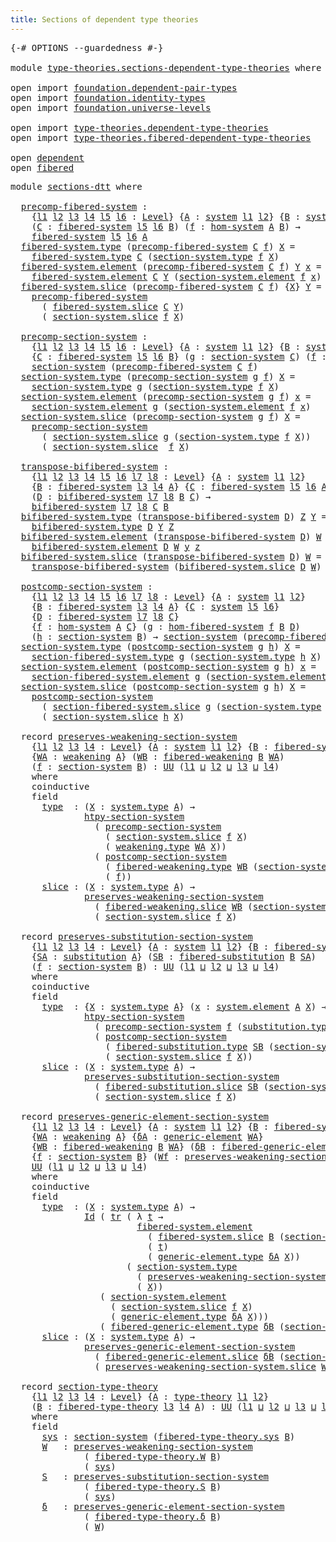 ```yaml
---
title: Sections of dependent type theories
---
```


<pre class="Agda"><a id="61" class="Symbol">{-#</a> <a id="65" class="Keyword">OPTIONS</a> <a id="73" class="Pragma">--guardedness</a> <a id="87" class="Symbol">#-}</a>

<a id="92" class="Keyword">module</a> <a id="99" href="type-theories.sections-dependent-type-theories.html" class="Module">type-theories.sections-dependent-type-theories</a> <a id="146" class="Keyword">where</a>

<a id="153" class="Keyword">open</a> <a id="158" class="Keyword">import</a> <a id="165" href="foundation.dependent-pair-types.html" class="Module">foundation.dependent-pair-types</a>
<a id="197" class="Keyword">open</a> <a id="202" class="Keyword">import</a> <a id="209" href="foundation.identity-types.html" class="Module">foundation.identity-types</a>
<a id="235" class="Keyword">open</a> <a id="240" class="Keyword">import</a> <a id="247" href="foundation.universe-levels.html" class="Module">foundation.universe-levels</a>

<a id="275" class="Keyword">open</a> <a id="280" class="Keyword">import</a> <a id="287" href="type-theories.dependent-type-theories.html" class="Module">type-theories.dependent-type-theories</a>
<a id="325" class="Keyword">open</a> <a id="330" class="Keyword">import</a> <a id="337" href="type-theories.fibered-dependent-type-theories.html" class="Module">type-theories.fibered-dependent-type-theories</a>

<a id="384" class="Keyword">open</a> <a id="389" href="type-theories.dependent-type-theories.html#673" class="Module">dependent</a>
<a id="399" class="Keyword">open</a> <a id="404" href="type-theories.fibered-dependent-type-theories.html#411" class="Module">fibered</a>
</pre>
<pre class="Agda"><a id="425" class="Keyword">module</a> <a id="sections-dtt"></a><a id="432" href="type-theories.sections-dependent-type-theories.html#432" class="Module">sections-dtt</a> <a id="445" class="Keyword">where</a>

  <a id="sections-dtt.precomp-fibered-system"></a><a id="454" href="type-theories.sections-dependent-type-theories.html#454" class="Function">precomp-fibered-system</a> <a id="477" class="Symbol">:</a>
    <a id="483" class="Symbol">{</a><a id="484" href="type-theories.sections-dependent-type-theories.html#484" class="Bound">l1</a> <a id="487" href="type-theories.sections-dependent-type-theories.html#487" class="Bound">l2</a> <a id="490" href="type-theories.sections-dependent-type-theories.html#490" class="Bound">l3</a> <a id="493" href="type-theories.sections-dependent-type-theories.html#493" class="Bound">l4</a> <a id="496" href="type-theories.sections-dependent-type-theories.html#496" class="Bound">l5</a> <a id="499" href="type-theories.sections-dependent-type-theories.html#499" class="Bound">l6</a> <a id="502" class="Symbol">:</a> <a id="504" href="Agda.Primitive.html#597" class="Postulate">Level</a><a id="509" class="Symbol">}</a> <a id="511" class="Symbol">{</a><a id="512" href="type-theories.sections-dependent-type-theories.html#512" class="Bound">A</a> <a id="514" class="Symbol">:</a> <a id="516" href="type-theories.dependent-type-theories.html#1029" class="Record">system</a> <a id="523" href="type-theories.sections-dependent-type-theories.html#484" class="Bound">l1</a> <a id="526" href="type-theories.sections-dependent-type-theories.html#487" class="Bound">l2</a><a id="528" class="Symbol">}</a> <a id="530" class="Symbol">{</a><a id="531" href="type-theories.sections-dependent-type-theories.html#531" class="Bound">B</a> <a id="533" class="Symbol">:</a> <a id="535" href="type-theories.dependent-type-theories.html#1029" class="Record">system</a> <a id="542" href="type-theories.sections-dependent-type-theories.html#490" class="Bound">l3</a> <a id="545" href="type-theories.sections-dependent-type-theories.html#493" class="Bound">l4</a><a id="547" class="Symbol">}</a>
    <a id="553" class="Symbol">(</a><a id="554" href="type-theories.sections-dependent-type-theories.html#554" class="Bound">C</a> <a id="556" class="Symbol">:</a> <a id="558" href="type-theories.dependent-type-theories.html#1212" class="Record">fibered-system</a> <a id="573" href="type-theories.sections-dependent-type-theories.html#496" class="Bound">l5</a> <a id="576" href="type-theories.sections-dependent-type-theories.html#499" class="Bound">l6</a> <a id="579" href="type-theories.sections-dependent-type-theories.html#531" class="Bound">B</a><a id="580" class="Symbol">)</a> <a id="582" class="Symbol">(</a><a id="583" href="type-theories.sections-dependent-type-theories.html#583" class="Bound">f</a> <a id="585" class="Symbol">:</a> <a id="587" href="type-theories.dependent-type-theories.html#8444" class="Function">hom-system</a> <a id="598" href="type-theories.sections-dependent-type-theories.html#512" class="Bound">A</a> <a id="600" href="type-theories.sections-dependent-type-theories.html#531" class="Bound">B</a><a id="601" class="Symbol">)</a> <a id="603" class="Symbol">→</a>
    <a id="609" href="type-theories.dependent-type-theories.html#1212" class="Record">fibered-system</a> <a id="624" href="type-theories.sections-dependent-type-theories.html#496" class="Bound">l5</a> <a id="627" href="type-theories.sections-dependent-type-theories.html#499" class="Bound">l6</a> <a id="630" href="type-theories.sections-dependent-type-theories.html#512" class="Bound">A</a>
  <a id="634" href="type-theories.dependent-type-theories.html#1367" class="Field">fibered-system.type</a> <a id="654" class="Symbol">(</a><a id="655" href="type-theories.sections-dependent-type-theories.html#454" class="Function">precomp-fibered-system</a> <a id="678" href="type-theories.sections-dependent-type-theories.html#678" class="Bound">C</a> <a id="680" href="type-theories.sections-dependent-type-theories.html#680" class="Bound">f</a><a id="681" class="Symbol">)</a> <a id="683" href="type-theories.sections-dependent-type-theories.html#683" class="Bound">X</a> <a id="685" class="Symbol">=</a>
    <a id="691" href="type-theories.dependent-type-theories.html#1367" class="Field">fibered-system.type</a> <a id="711" href="type-theories.sections-dependent-type-theories.html#678" class="Bound">C</a> <a id="713" class="Symbol">(</a><a id="714" href="type-theories.dependent-type-theories.html#1746" class="Field">section-system.type</a> <a id="734" href="type-theories.sections-dependent-type-theories.html#680" class="Bound">f</a> <a id="736" href="type-theories.sections-dependent-type-theories.html#683" class="Bound">X</a><a id="737" class="Symbol">)</a>
  <a id="741" href="type-theories.dependent-type-theories.html#1405" class="Field">fibered-system.element</a> <a id="764" class="Symbol">(</a><a id="765" href="type-theories.sections-dependent-type-theories.html#454" class="Function">precomp-fibered-system</a> <a id="788" href="type-theories.sections-dependent-type-theories.html#788" class="Bound">C</a> <a id="790" href="type-theories.sections-dependent-type-theories.html#790" class="Bound">f</a><a id="791" class="Symbol">)</a> <a id="793" href="type-theories.sections-dependent-type-theories.html#793" class="Bound">Y</a> <a id="795" href="type-theories.sections-dependent-type-theories.html#795" class="Bound">x</a> <a id="797" class="Symbol">=</a>
    <a id="803" href="type-theories.dependent-type-theories.html#1405" class="Field">fibered-system.element</a> <a id="826" href="type-theories.sections-dependent-type-theories.html#788" class="Bound">C</a> <a id="828" href="type-theories.sections-dependent-type-theories.html#793" class="Bound">Y</a> <a id="830" class="Symbol">(</a><a id="831" href="type-theories.dependent-type-theories.html#1808" class="Field">section-system.element</a> <a id="854" href="type-theories.sections-dependent-type-theories.html#790" class="Bound">f</a> <a id="856" href="type-theories.sections-dependent-type-theories.html#795" class="Bound">x</a><a id="857" class="Symbol">)</a>
  <a id="861" href="type-theories.dependent-type-theories.html#1479" class="Field">fibered-system.slice</a> <a id="882" class="Symbol">(</a><a id="883" href="type-theories.sections-dependent-type-theories.html#454" class="Function">precomp-fibered-system</a> <a id="906" href="type-theories.sections-dependent-type-theories.html#906" class="Bound">C</a> <a id="908" href="type-theories.sections-dependent-type-theories.html#908" class="Bound">f</a><a id="909" class="Symbol">)</a> <a id="911" class="Symbol">{</a><a id="912" href="type-theories.sections-dependent-type-theories.html#912" class="Bound">X</a><a id="913" class="Symbol">}</a> <a id="915" href="type-theories.sections-dependent-type-theories.html#915" class="Bound">Y</a> <a id="917" class="Symbol">=</a>
    <a id="923" href="type-theories.sections-dependent-type-theories.html#454" class="Function">precomp-fibered-system</a>
      <a id="952" class="Symbol">(</a> <a id="954" href="type-theories.dependent-type-theories.html#1479" class="Field">fibered-system.slice</a> <a id="975" href="type-theories.sections-dependent-type-theories.html#906" class="Bound">C</a> <a id="977" href="type-theories.sections-dependent-type-theories.html#915" class="Bound">Y</a><a id="978" class="Symbol">)</a>
      <a id="986" class="Symbol">(</a> <a id="988" href="type-theories.dependent-type-theories.html#1923" class="Field">section-system.slice</a> <a id="1009" href="type-theories.sections-dependent-type-theories.html#908" class="Bound">f</a> <a id="1011" href="type-theories.sections-dependent-type-theories.html#912" class="Bound">X</a><a id="1012" class="Symbol">)</a>

  <a id="sections-dtt.precomp-section-system"></a><a id="1017" href="type-theories.sections-dependent-type-theories.html#1017" class="Function">precomp-section-system</a> <a id="1040" class="Symbol">:</a>
    <a id="1046" class="Symbol">{</a><a id="1047" href="type-theories.sections-dependent-type-theories.html#1047" class="Bound">l1</a> <a id="1050" href="type-theories.sections-dependent-type-theories.html#1050" class="Bound">l2</a> <a id="1053" href="type-theories.sections-dependent-type-theories.html#1053" class="Bound">l3</a> <a id="1056" href="type-theories.sections-dependent-type-theories.html#1056" class="Bound">l4</a> <a id="1059" href="type-theories.sections-dependent-type-theories.html#1059" class="Bound">l5</a> <a id="1062" href="type-theories.sections-dependent-type-theories.html#1062" class="Bound">l6</a> <a id="1065" class="Symbol">:</a> <a id="1067" href="Agda.Primitive.html#597" class="Postulate">Level</a><a id="1072" class="Symbol">}</a> <a id="1074" class="Symbol">{</a><a id="1075" href="type-theories.sections-dependent-type-theories.html#1075" class="Bound">A</a> <a id="1077" class="Symbol">:</a> <a id="1079" href="type-theories.dependent-type-theories.html#1029" class="Record">system</a> <a id="1086" href="type-theories.sections-dependent-type-theories.html#1047" class="Bound">l1</a> <a id="1089" href="type-theories.sections-dependent-type-theories.html#1050" class="Bound">l2</a><a id="1091" class="Symbol">}</a> <a id="1093" class="Symbol">{</a><a id="1094" href="type-theories.sections-dependent-type-theories.html#1094" class="Bound">B</a> <a id="1096" class="Symbol">:</a> <a id="1098" href="type-theories.dependent-type-theories.html#1029" class="Record">system</a> <a id="1105" href="type-theories.sections-dependent-type-theories.html#1053" class="Bound">l3</a> <a id="1108" href="type-theories.sections-dependent-type-theories.html#1056" class="Bound">l4</a><a id="1110" class="Symbol">}</a>
    <a id="1116" class="Symbol">{</a><a id="1117" href="type-theories.sections-dependent-type-theories.html#1117" class="Bound">C</a> <a id="1119" class="Symbol">:</a> <a id="1121" href="type-theories.dependent-type-theories.html#1212" class="Record">fibered-system</a> <a id="1136" href="type-theories.sections-dependent-type-theories.html#1059" class="Bound">l5</a> <a id="1139" href="type-theories.sections-dependent-type-theories.html#1062" class="Bound">l6</a> <a id="1142" href="type-theories.sections-dependent-type-theories.html#1094" class="Bound">B</a><a id="1143" class="Symbol">}</a> <a id="1145" class="Symbol">(</a><a id="1146" href="type-theories.sections-dependent-type-theories.html#1146" class="Bound">g</a> <a id="1148" class="Symbol">:</a> <a id="1150" href="type-theories.dependent-type-theories.html#1586" class="Record">section-system</a> <a id="1165" href="type-theories.sections-dependent-type-theories.html#1117" class="Bound">C</a><a id="1166" class="Symbol">)</a> <a id="1168" class="Symbol">(</a><a id="1169" href="type-theories.sections-dependent-type-theories.html#1169" class="Bound">f</a> <a id="1171" class="Symbol">:</a> <a id="1173" href="type-theories.dependent-type-theories.html#8444" class="Function">hom-system</a> <a id="1184" href="type-theories.sections-dependent-type-theories.html#1075" class="Bound">A</a> <a id="1186" href="type-theories.sections-dependent-type-theories.html#1094" class="Bound">B</a><a id="1187" class="Symbol">)</a> <a id="1189" class="Symbol">→</a>
    <a id="1195" href="type-theories.dependent-type-theories.html#1586" class="Record">section-system</a> <a id="1210" class="Symbol">(</a><a id="1211" href="type-theories.sections-dependent-type-theories.html#454" class="Function">precomp-fibered-system</a> <a id="1234" href="type-theories.sections-dependent-type-theories.html#1117" class="Bound">C</a> <a id="1236" href="type-theories.sections-dependent-type-theories.html#1169" class="Bound">f</a><a id="1237" class="Symbol">)</a>
  <a id="1241" href="type-theories.dependent-type-theories.html#1746" class="Field">section-system.type</a> <a id="1261" class="Symbol">(</a><a id="1262" href="type-theories.sections-dependent-type-theories.html#1017" class="Function">precomp-section-system</a> <a id="1285" href="type-theories.sections-dependent-type-theories.html#1285" class="Bound">g</a> <a id="1287" href="type-theories.sections-dependent-type-theories.html#1287" class="Bound">f</a><a id="1288" class="Symbol">)</a> <a id="1290" href="type-theories.sections-dependent-type-theories.html#1290" class="Bound">X</a> <a id="1292" class="Symbol">=</a>
    <a id="1298" href="type-theories.dependent-type-theories.html#1746" class="Field">section-system.type</a> <a id="1318" href="type-theories.sections-dependent-type-theories.html#1285" class="Bound">g</a> <a id="1320" class="Symbol">(</a><a id="1321" href="type-theories.dependent-type-theories.html#1746" class="Field">section-system.type</a> <a id="1341" href="type-theories.sections-dependent-type-theories.html#1287" class="Bound">f</a> <a id="1343" href="type-theories.sections-dependent-type-theories.html#1290" class="Bound">X</a><a id="1344" class="Symbol">)</a>
  <a id="1348" href="type-theories.dependent-type-theories.html#1808" class="Field">section-system.element</a> <a id="1371" class="Symbol">(</a><a id="1372" href="type-theories.sections-dependent-type-theories.html#1017" class="Function">precomp-section-system</a> <a id="1395" href="type-theories.sections-dependent-type-theories.html#1395" class="Bound">g</a> <a id="1397" href="type-theories.sections-dependent-type-theories.html#1397" class="Bound">f</a><a id="1398" class="Symbol">)</a> <a id="1400" href="type-theories.sections-dependent-type-theories.html#1400" class="Bound">x</a> <a id="1402" class="Symbol">=</a>
    <a id="1408" href="type-theories.dependent-type-theories.html#1808" class="Field">section-system.element</a> <a id="1431" href="type-theories.sections-dependent-type-theories.html#1395" class="Bound">g</a> <a id="1433" class="Symbol">(</a><a id="1434" href="type-theories.dependent-type-theories.html#1808" class="Field">section-system.element</a> <a id="1457" href="type-theories.sections-dependent-type-theories.html#1397" class="Bound">f</a> <a id="1459" href="type-theories.sections-dependent-type-theories.html#1400" class="Bound">x</a><a id="1460" class="Symbol">)</a>
  <a id="1464" href="type-theories.dependent-type-theories.html#1923" class="Field">section-system.slice</a> <a id="1485" class="Symbol">(</a><a id="1486" href="type-theories.sections-dependent-type-theories.html#1017" class="Function">precomp-section-system</a> <a id="1509" href="type-theories.sections-dependent-type-theories.html#1509" class="Bound">g</a> <a id="1511" href="type-theories.sections-dependent-type-theories.html#1511" class="Bound">f</a><a id="1512" class="Symbol">)</a> <a id="1514" href="type-theories.sections-dependent-type-theories.html#1514" class="Bound">X</a> <a id="1516" class="Symbol">=</a>
    <a id="1522" href="type-theories.sections-dependent-type-theories.html#1017" class="Function">precomp-section-system</a>
      <a id="1551" class="Symbol">(</a> <a id="1553" href="type-theories.dependent-type-theories.html#1923" class="Field">section-system.slice</a> <a id="1574" href="type-theories.sections-dependent-type-theories.html#1509" class="Bound">g</a> <a id="1576" class="Symbol">(</a><a id="1577" href="type-theories.dependent-type-theories.html#1746" class="Field">section-system.type</a> <a id="1597" href="type-theories.sections-dependent-type-theories.html#1511" class="Bound">f</a> <a id="1599" href="type-theories.sections-dependent-type-theories.html#1514" class="Bound">X</a><a id="1600" class="Symbol">))</a>
      <a id="1609" class="Symbol">(</a> <a id="1611" href="type-theories.dependent-type-theories.html#1923" class="Field">section-system.slice</a>  <a id="1633" href="type-theories.sections-dependent-type-theories.html#1511" class="Bound">f</a> <a id="1635" href="type-theories.sections-dependent-type-theories.html#1514" class="Bound">X</a><a id="1636" class="Symbol">)</a>

  <a id="sections-dtt.transpose-bifibered-system"></a><a id="1641" href="type-theories.sections-dependent-type-theories.html#1641" class="Function">transpose-bifibered-system</a> <a id="1668" class="Symbol">:</a>
    <a id="1674" class="Symbol">{</a><a id="1675" href="type-theories.sections-dependent-type-theories.html#1675" class="Bound">l1</a> <a id="1678" href="type-theories.sections-dependent-type-theories.html#1678" class="Bound">l2</a> <a id="1681" href="type-theories.sections-dependent-type-theories.html#1681" class="Bound">l3</a> <a id="1684" href="type-theories.sections-dependent-type-theories.html#1684" class="Bound">l4</a> <a id="1687" href="type-theories.sections-dependent-type-theories.html#1687" class="Bound">l5</a> <a id="1690" href="type-theories.sections-dependent-type-theories.html#1690" class="Bound">l6</a> <a id="1693" href="type-theories.sections-dependent-type-theories.html#1693" class="Bound">l7</a> <a id="1696" href="type-theories.sections-dependent-type-theories.html#1696" class="Bound">l8</a> <a id="1699" class="Symbol">:</a> <a id="1701" href="Agda.Primitive.html#597" class="Postulate">Level</a><a id="1706" class="Symbol">}</a> <a id="1708" class="Symbol">{</a><a id="1709" href="type-theories.sections-dependent-type-theories.html#1709" class="Bound">A</a> <a id="1711" class="Symbol">:</a> <a id="1713" href="type-theories.dependent-type-theories.html#1029" class="Record">system</a> <a id="1720" href="type-theories.sections-dependent-type-theories.html#1675" class="Bound">l1</a> <a id="1723" href="type-theories.sections-dependent-type-theories.html#1678" class="Bound">l2</a><a id="1725" class="Symbol">}</a>
    <a id="1731" class="Symbol">{</a><a id="1732" href="type-theories.sections-dependent-type-theories.html#1732" class="Bound">B</a> <a id="1734" class="Symbol">:</a> <a id="1736" href="type-theories.dependent-type-theories.html#1212" class="Record">fibered-system</a> <a id="1751" href="type-theories.sections-dependent-type-theories.html#1681" class="Bound">l3</a> <a id="1754" href="type-theories.sections-dependent-type-theories.html#1684" class="Bound">l4</a> <a id="1757" href="type-theories.sections-dependent-type-theories.html#1709" class="Bound">A</a><a id="1758" class="Symbol">}</a> <a id="1760" class="Symbol">{</a><a id="1761" href="type-theories.sections-dependent-type-theories.html#1761" class="Bound">C</a> <a id="1763" class="Symbol">:</a> <a id="1765" href="type-theories.dependent-type-theories.html#1212" class="Record">fibered-system</a> <a id="1780" href="type-theories.sections-dependent-type-theories.html#1687" class="Bound">l5</a> <a id="1783" href="type-theories.sections-dependent-type-theories.html#1690" class="Bound">l6</a> <a id="1786" href="type-theories.sections-dependent-type-theories.html#1709" class="Bound">A</a><a id="1787" class="Symbol">}</a>
    <a id="1793" class="Symbol">(</a><a id="1794" href="type-theories.sections-dependent-type-theories.html#1794" class="Bound">D</a> <a id="1796" class="Symbol">:</a> <a id="1798" href="type-theories.fibered-dependent-type-theories.html#435" class="Record">bifibered-system</a> <a id="1815" href="type-theories.sections-dependent-type-theories.html#1693" class="Bound">l7</a> <a id="1818" href="type-theories.sections-dependent-type-theories.html#1696" class="Bound">l8</a> <a id="1821" href="type-theories.sections-dependent-type-theories.html#1732" class="Bound">B</a> <a id="1823" href="type-theories.sections-dependent-type-theories.html#1761" class="Bound">C</a><a id="1824" class="Symbol">)</a> <a id="1826" class="Symbol">→</a>
    <a id="1832" href="type-theories.fibered-dependent-type-theories.html#435" class="Record">bifibered-system</a> <a id="1849" href="type-theories.sections-dependent-type-theories.html#1693" class="Bound">l7</a> <a id="1852" href="type-theories.sections-dependent-type-theories.html#1696" class="Bound">l8</a> <a id="1855" href="type-theories.sections-dependent-type-theories.html#1761" class="Bound">C</a> <a id="1857" href="type-theories.sections-dependent-type-theories.html#1732" class="Bound">B</a>
  <a id="1861" href="type-theories.fibered-dependent-type-theories.html#682" class="Field">bifibered-system.type</a> <a id="1883" class="Symbol">(</a><a id="1884" href="type-theories.sections-dependent-type-theories.html#1641" class="Function">transpose-bifibered-system</a> <a id="1911" href="type-theories.sections-dependent-type-theories.html#1911" class="Bound">D</a><a id="1912" class="Symbol">)</a> <a id="1914" href="type-theories.sections-dependent-type-theories.html#1914" class="Bound">Z</a> <a id="1916" href="type-theories.sections-dependent-type-theories.html#1916" class="Bound">Y</a> <a id="1918" class="Symbol">=</a>
    <a id="1924" href="type-theories.fibered-dependent-type-theories.html#682" class="Field">bifibered-system.type</a> <a id="1946" href="type-theories.sections-dependent-type-theories.html#1911" class="Bound">D</a> <a id="1948" href="type-theories.sections-dependent-type-theories.html#1916" class="Bound">Y</a> <a id="1950" href="type-theories.sections-dependent-type-theories.html#1914" class="Bound">Z</a>
  <a id="1954" href="type-theories.fibered-dependent-type-theories.html#802" class="Field">bifibered-system.element</a> <a id="1979" class="Symbol">(</a><a id="1980" href="type-theories.sections-dependent-type-theories.html#1641" class="Function">transpose-bifibered-system</a> <a id="2007" href="type-theories.sections-dependent-type-theories.html#2007" class="Bound">D</a><a id="2008" class="Symbol">)</a> <a id="2010" href="type-theories.sections-dependent-type-theories.html#2010" class="Bound">W</a> <a id="2012" href="type-theories.sections-dependent-type-theories.html#2012" class="Bound">z</a> <a id="2014" href="type-theories.sections-dependent-type-theories.html#2014" class="Bound">y</a> <a id="2016" class="Symbol">=</a>
    <a id="2022" href="type-theories.fibered-dependent-type-theories.html#802" class="Field">bifibered-system.element</a> <a id="2047" href="type-theories.sections-dependent-type-theories.html#2007" class="Bound">D</a> <a id="2049" href="type-theories.sections-dependent-type-theories.html#2010" class="Bound">W</a> <a id="2051" href="type-theories.sections-dependent-type-theories.html#2014" class="Bound">y</a> <a id="2053" href="type-theories.sections-dependent-type-theories.html#2012" class="Bound">z</a>
  <a id="2057" href="type-theories.fibered-dependent-type-theories.html#1064" class="Field">bifibered-system.slice</a> <a id="2080" class="Symbol">(</a><a id="2081" href="type-theories.sections-dependent-type-theories.html#1641" class="Function">transpose-bifibered-system</a> <a id="2108" href="type-theories.sections-dependent-type-theories.html#2108" class="Bound">D</a><a id="2109" class="Symbol">)</a> <a id="2111" href="type-theories.sections-dependent-type-theories.html#2111" class="Bound">W</a> <a id="2113" class="Symbol">=</a>
    <a id="2119" href="type-theories.sections-dependent-type-theories.html#1641" class="Function">transpose-bifibered-system</a> <a id="2146" class="Symbol">(</a><a id="2147" href="type-theories.fibered-dependent-type-theories.html#1064" class="Field">bifibered-system.slice</a> <a id="2170" href="type-theories.sections-dependent-type-theories.html#2108" class="Bound">D</a> <a id="2172" href="type-theories.sections-dependent-type-theories.html#2111" class="Bound">W</a><a id="2173" class="Symbol">)</a>

  <a id="sections-dtt.postcomp-section-system"></a><a id="2178" href="type-theories.sections-dependent-type-theories.html#2178" class="Function">postcomp-section-system</a> <a id="2202" class="Symbol">:</a>
    <a id="2208" class="Symbol">{</a><a id="2209" href="type-theories.sections-dependent-type-theories.html#2209" class="Bound">l1</a> <a id="2212" href="type-theories.sections-dependent-type-theories.html#2212" class="Bound">l2</a> <a id="2215" href="type-theories.sections-dependent-type-theories.html#2215" class="Bound">l3</a> <a id="2218" href="type-theories.sections-dependent-type-theories.html#2218" class="Bound">l4</a> <a id="2221" href="type-theories.sections-dependent-type-theories.html#2221" class="Bound">l5</a> <a id="2224" href="type-theories.sections-dependent-type-theories.html#2224" class="Bound">l6</a> <a id="2227" href="type-theories.sections-dependent-type-theories.html#2227" class="Bound">l7</a> <a id="2230" href="type-theories.sections-dependent-type-theories.html#2230" class="Bound">l8</a> <a id="2233" class="Symbol">:</a> <a id="2235" href="Agda.Primitive.html#597" class="Postulate">Level</a><a id="2240" class="Symbol">}</a> <a id="2242" class="Symbol">{</a><a id="2243" href="type-theories.sections-dependent-type-theories.html#2243" class="Bound">A</a> <a id="2245" class="Symbol">:</a> <a id="2247" href="type-theories.dependent-type-theories.html#1029" class="Record">system</a> <a id="2254" href="type-theories.sections-dependent-type-theories.html#2209" class="Bound">l1</a> <a id="2257" href="type-theories.sections-dependent-type-theories.html#2212" class="Bound">l2</a><a id="2259" class="Symbol">}</a>
    <a id="2265" class="Symbol">{</a><a id="2266" href="type-theories.sections-dependent-type-theories.html#2266" class="Bound">B</a> <a id="2268" class="Symbol">:</a> <a id="2270" href="type-theories.dependent-type-theories.html#1212" class="Record">fibered-system</a> <a id="2285" href="type-theories.sections-dependent-type-theories.html#2215" class="Bound">l3</a> <a id="2288" href="type-theories.sections-dependent-type-theories.html#2218" class="Bound">l4</a> <a id="2291" href="type-theories.sections-dependent-type-theories.html#2243" class="Bound">A</a><a id="2292" class="Symbol">}</a> <a id="2294" class="Symbol">{</a><a id="2295" href="type-theories.sections-dependent-type-theories.html#2295" class="Bound">C</a> <a id="2297" class="Symbol">:</a> <a id="2299" href="type-theories.dependent-type-theories.html#1029" class="Record">system</a> <a id="2306" href="type-theories.sections-dependent-type-theories.html#2221" class="Bound">l5</a> <a id="2309" href="type-theories.sections-dependent-type-theories.html#2224" class="Bound">l6</a><a id="2311" class="Symbol">}</a>
    <a id="2317" class="Symbol">{</a><a id="2318" href="type-theories.sections-dependent-type-theories.html#2318" class="Bound">D</a> <a id="2320" class="Symbol">:</a> <a id="2322" href="type-theories.dependent-type-theories.html#1212" class="Record">fibered-system</a> <a id="2337" href="type-theories.sections-dependent-type-theories.html#2227" class="Bound">l7</a> <a id="2340" href="type-theories.sections-dependent-type-theories.html#2230" class="Bound">l8</a> <a id="2343" href="type-theories.sections-dependent-type-theories.html#2295" class="Bound">C</a><a id="2344" class="Symbol">}</a>
    <a id="2350" class="Symbol">{</a><a id="2351" href="type-theories.sections-dependent-type-theories.html#2351" class="Bound">f</a> <a id="2353" class="Symbol">:</a> <a id="2355" href="type-theories.dependent-type-theories.html#8444" class="Function">hom-system</a> <a id="2366" href="type-theories.sections-dependent-type-theories.html#2243" class="Bound">A</a> <a id="2368" href="type-theories.sections-dependent-type-theories.html#2295" class="Bound">C</a><a id="2369" class="Symbol">}</a> <a id="2371" class="Symbol">(</a><a id="2372" href="type-theories.sections-dependent-type-theories.html#2372" class="Bound">g</a> <a id="2374" class="Symbol">:</a> <a id="2376" href="type-theories.fibered-dependent-type-theories.html#7968" class="Function">hom-fibered-system</a> <a id="2395" href="type-theories.sections-dependent-type-theories.html#2351" class="Bound">f</a> <a id="2397" href="type-theories.sections-dependent-type-theories.html#2266" class="Bound">B</a> <a id="2399" href="type-theories.sections-dependent-type-theories.html#2318" class="Bound">D</a><a id="2400" class="Symbol">)</a>
    <a id="2406" class="Symbol">(</a><a id="2407" href="type-theories.sections-dependent-type-theories.html#2407" class="Bound">h</a> <a id="2409" class="Symbol">:</a> <a id="2411" href="type-theories.dependent-type-theories.html#1586" class="Record">section-system</a> <a id="2426" href="type-theories.sections-dependent-type-theories.html#2266" class="Bound">B</a><a id="2427" class="Symbol">)</a> <a id="2429" class="Symbol">→</a> <a id="2431" href="type-theories.dependent-type-theories.html#1586" class="Record">section-system</a> <a id="2446" class="Symbol">(</a><a id="2447" href="type-theories.sections-dependent-type-theories.html#454" class="Function">precomp-fibered-system</a> <a id="2470" href="type-theories.sections-dependent-type-theories.html#2318" class="Bound">D</a> <a id="2472" href="type-theories.sections-dependent-type-theories.html#2351" class="Bound">f</a><a id="2473" class="Symbol">)</a>
  <a id="2477" href="type-theories.dependent-type-theories.html#1746" class="Field">section-system.type</a> <a id="2497" class="Symbol">(</a><a id="2498" href="type-theories.sections-dependent-type-theories.html#2178" class="Function">postcomp-section-system</a> <a id="2522" href="type-theories.sections-dependent-type-theories.html#2522" class="Bound">g</a> <a id="2524" href="type-theories.sections-dependent-type-theories.html#2524" class="Bound">h</a><a id="2525" class="Symbol">)</a> <a id="2527" href="type-theories.sections-dependent-type-theories.html#2527" class="Bound">X</a> <a id="2529" class="Symbol">=</a>
    <a id="2535" href="type-theories.fibered-dependent-type-theories.html#2273" class="Field">section-fibered-system.type</a> <a id="2563" href="type-theories.sections-dependent-type-theories.html#2522" class="Bound">g</a> <a id="2565" class="Symbol">(</a><a id="2566" href="type-theories.dependent-type-theories.html#1746" class="Field">section-system.type</a> <a id="2586" href="type-theories.sections-dependent-type-theories.html#2524" class="Bound">h</a> <a id="2588" href="type-theories.sections-dependent-type-theories.html#2527" class="Bound">X</a><a id="2589" class="Symbol">)</a>
  <a id="2593" href="type-theories.dependent-type-theories.html#1808" class="Field">section-system.element</a> <a id="2616" class="Symbol">(</a><a id="2617" href="type-theories.sections-dependent-type-theories.html#2178" class="Function">postcomp-section-system</a> <a id="2641" href="type-theories.sections-dependent-type-theories.html#2641" class="Bound">g</a> <a id="2643" href="type-theories.sections-dependent-type-theories.html#2643" class="Bound">h</a><a id="2644" class="Symbol">)</a> <a id="2646" href="type-theories.sections-dependent-type-theories.html#2646" class="Bound">x</a> <a id="2648" class="Symbol">=</a>
    <a id="2654" href="type-theories.fibered-dependent-type-theories.html#2409" class="Field">section-fibered-system.element</a> <a id="2685" href="type-theories.sections-dependent-type-theories.html#2641" class="Bound">g</a> <a id="2687" class="Symbol">(</a><a id="2688" href="type-theories.dependent-type-theories.html#1808" class="Field">section-system.element</a> <a id="2711" href="type-theories.sections-dependent-type-theories.html#2643" class="Bound">h</a> <a id="2713" href="type-theories.sections-dependent-type-theories.html#2646" class="Bound">x</a><a id="2714" class="Symbol">)</a>
  <a id="2718" href="type-theories.dependent-type-theories.html#1923" class="Field">section-system.slice</a> <a id="2739" class="Symbol">(</a><a id="2740" href="type-theories.sections-dependent-type-theories.html#2178" class="Function">postcomp-section-system</a> <a id="2764" href="type-theories.sections-dependent-type-theories.html#2764" class="Bound">g</a> <a id="2766" href="type-theories.sections-dependent-type-theories.html#2766" class="Bound">h</a><a id="2767" class="Symbol">)</a> <a id="2769" href="type-theories.sections-dependent-type-theories.html#2769" class="Bound">X</a> <a id="2771" class="Symbol">=</a>
    <a id="2777" href="type-theories.sections-dependent-type-theories.html#2178" class="Function">postcomp-section-system</a>
      <a id="2807" class="Symbol">(</a> <a id="2809" href="type-theories.fibered-dependent-type-theories.html#2698" class="Field">section-fibered-system.slice</a> <a id="2838" href="type-theories.sections-dependent-type-theories.html#2764" class="Bound">g</a> <a id="2840" class="Symbol">(</a><a id="2841" href="type-theories.dependent-type-theories.html#1746" class="Field">section-system.type</a> <a id="2861" href="type-theories.sections-dependent-type-theories.html#2766" class="Bound">h</a> <a id="2863" href="type-theories.sections-dependent-type-theories.html#2769" class="Bound">X</a><a id="2864" class="Symbol">))</a>
      <a id="2873" class="Symbol">(</a> <a id="2875" href="type-theories.dependent-type-theories.html#1923" class="Field">section-system.slice</a> <a id="2896" href="type-theories.sections-dependent-type-theories.html#2766" class="Bound">h</a> <a id="2898" href="type-theories.sections-dependent-type-theories.html#2769" class="Bound">X</a><a id="2899" class="Symbol">)</a>

  <a id="2904" class="Keyword">record</a> <a id="sections-dtt.preserves-weakening-section-system"></a><a id="2911" href="type-theories.sections-dependent-type-theories.html#2911" class="Record">preserves-weakening-section-system</a>
    <a id="2950" class="Symbol">{</a><a id="2951" href="type-theories.sections-dependent-type-theories.html#2951" class="Bound">l1</a> <a id="2954" href="type-theories.sections-dependent-type-theories.html#2954" class="Bound">l2</a> <a id="2957" href="type-theories.sections-dependent-type-theories.html#2957" class="Bound">l3</a> <a id="2960" href="type-theories.sections-dependent-type-theories.html#2960" class="Bound">l4</a> <a id="2963" class="Symbol">:</a> <a id="2965" href="Agda.Primitive.html#597" class="Postulate">Level</a><a id="2970" class="Symbol">}</a> <a id="2972" class="Symbol">{</a><a id="2973" href="type-theories.sections-dependent-type-theories.html#2973" class="Bound">A</a> <a id="2975" class="Symbol">:</a> <a id="2977" href="type-theories.dependent-type-theories.html#1029" class="Record">system</a> <a id="2984" href="type-theories.sections-dependent-type-theories.html#2951" class="Bound">l1</a> <a id="2987" href="type-theories.sections-dependent-type-theories.html#2954" class="Bound">l2</a><a id="2989" class="Symbol">}</a> <a id="2991" class="Symbol">{</a><a id="2992" href="type-theories.sections-dependent-type-theories.html#2992" class="Bound">B</a> <a id="2994" class="Symbol">:</a> <a id="2996" href="type-theories.dependent-type-theories.html#1212" class="Record">fibered-system</a> <a id="3011" href="type-theories.sections-dependent-type-theories.html#2957" class="Bound">l3</a> <a id="3014" href="type-theories.sections-dependent-type-theories.html#2960" class="Bound">l4</a> <a id="3017" href="type-theories.sections-dependent-type-theories.html#2973" class="Bound">A</a><a id="3018" class="Symbol">}</a>
    <a id="3024" class="Symbol">{</a><a id="3025" href="type-theories.sections-dependent-type-theories.html#3025" class="Bound">WA</a> <a id="3028" class="Symbol">:</a> <a id="3030" href="type-theories.dependent-type-theories.html#17414" class="Record">weakening</a> <a id="3040" href="type-theories.sections-dependent-type-theories.html#2973" class="Bound">A</a><a id="3041" class="Symbol">}</a> <a id="3043" class="Symbol">(</a><a id="3044" href="type-theories.sections-dependent-type-theories.html#3044" class="Bound">WB</a> <a id="3047" class="Symbol">:</a> <a id="3049" href="type-theories.fibered-dependent-type-theories.html#10036" class="Record">fibered-weakening</a> <a id="3067" href="type-theories.sections-dependent-type-theories.html#2992" class="Bound">B</a> <a id="3069" href="type-theories.sections-dependent-type-theories.html#3025" class="Bound">WA</a><a id="3071" class="Symbol">)</a>
    <a id="3077" class="Symbol">(</a><a id="3078" href="type-theories.sections-dependent-type-theories.html#3078" class="Bound">f</a> <a id="3080" class="Symbol">:</a> <a id="3082" href="type-theories.dependent-type-theories.html#1586" class="Record">section-system</a> <a id="3097" href="type-theories.sections-dependent-type-theories.html#2992" class="Bound">B</a><a id="3098" class="Symbol">)</a> <a id="3100" class="Symbol">:</a> <a id="3102" href="foundation-core.universe-levels.html#235" class="Primitive">UU</a> <a id="3105" class="Symbol">(</a><a id="3106" href="type-theories.sections-dependent-type-theories.html#2951" class="Bound">l1</a> <a id="3109" href="Agda.Primitive.html#810" class="Primitive Operator">⊔</a> <a id="3111" href="type-theories.sections-dependent-type-theories.html#2954" class="Bound">l2</a> <a id="3114" href="Agda.Primitive.html#810" class="Primitive Operator">⊔</a> <a id="3116" href="type-theories.sections-dependent-type-theories.html#2957" class="Bound">l3</a> <a id="3119" href="Agda.Primitive.html#810" class="Primitive Operator">⊔</a> <a id="3121" href="type-theories.sections-dependent-type-theories.html#2960" class="Bound">l4</a><a id="3123" class="Symbol">)</a>
    <a id="3129" class="Keyword">where</a>
    <a id="3139" class="Keyword">coinductive</a>
    <a id="3155" class="Keyword">field</a>
      <a id="sections-dtt.preserves-weakening-section-system.type"></a><a id="3167" href="type-theories.sections-dependent-type-theories.html#3167" class="Field">type</a>  <a id="3173" class="Symbol">:</a> <a id="3175" class="Symbol">(</a><a id="3176" href="type-theories.sections-dependent-type-theories.html#3176" class="Bound">X</a> <a id="3178" class="Symbol">:</a> <a id="3180" href="type-theories.dependent-type-theories.html#1115" class="Field">system.type</a> <a id="3192" href="type-theories.sections-dependent-type-theories.html#2973" class="Bound">A</a><a id="3193" class="Symbol">)</a> <a id="3195" class="Symbol">→</a>
              <a id="3211" href="type-theories.dependent-type-theories.html#6161" class="Function">htpy-section-system</a>
                <a id="3247" class="Symbol">(</a> <a id="3249" href="type-theories.sections-dependent-type-theories.html#1017" class="Function">precomp-section-system</a>
                  <a id="3290" class="Symbol">(</a> <a id="3292" href="type-theories.dependent-type-theories.html#1923" class="Field">section-system.slice</a> <a id="3313" href="type-theories.sections-dependent-type-theories.html#3078" class="Bound">f</a> <a id="3315" href="type-theories.sections-dependent-type-theories.html#3176" class="Bound">X</a><a id="3316" class="Symbol">)</a>
                  <a id="3336" class="Symbol">(</a> <a id="3338" href="type-theories.dependent-type-theories.html#17526" class="Field">weakening.type</a> <a id="3353" href="type-theories.sections-dependent-type-theories.html#3025" class="Bound">WA</a> <a id="3356" href="type-theories.sections-dependent-type-theories.html#3176" class="Bound">X</a><a id="3357" class="Symbol">))</a>
                <a id="3376" class="Symbol">(</a> <a id="3378" href="type-theories.sections-dependent-type-theories.html#2178" class="Function">postcomp-section-system</a>
                  <a id="3420" class="Symbol">(</a> <a id="3422" href="type-theories.fibered-dependent-type-theories.html#10217" class="Field">fibered-weakening.type</a> <a id="3445" href="type-theories.sections-dependent-type-theories.html#3044" class="Bound">WB</a> <a id="3448" class="Symbol">(</a><a id="3449" href="type-theories.dependent-type-theories.html#1746" class="Field">section-system.type</a> <a id="3469" href="type-theories.sections-dependent-type-theories.html#3078" class="Bound">f</a> <a id="3471" href="type-theories.sections-dependent-type-theories.html#3176" class="Bound">X</a><a id="3472" class="Symbol">))</a>
                  <a id="3493" class="Symbol">(</a> <a id="3495" href="type-theories.sections-dependent-type-theories.html#3078" class="Bound">f</a><a id="3496" class="Symbol">))</a>
      <a id="sections-dtt.preserves-weakening-section-system.slice"></a><a id="3505" href="type-theories.sections-dependent-type-theories.html#3505" class="Field">slice</a> <a id="3511" class="Symbol">:</a> <a id="3513" class="Symbol">(</a><a id="3514" href="type-theories.sections-dependent-type-theories.html#3514" class="Bound">X</a> <a id="3516" class="Symbol">:</a> <a id="3518" href="type-theories.dependent-type-theories.html#1115" class="Field">system.type</a> <a id="3530" href="type-theories.sections-dependent-type-theories.html#2973" class="Bound">A</a><a id="3531" class="Symbol">)</a> <a id="3533" class="Symbol">→</a>
              <a id="3549" href="type-theories.sections-dependent-type-theories.html#2911" class="Record">preserves-weakening-section-system</a>
                <a id="3600" class="Symbol">(</a> <a id="3602" href="type-theories.fibered-dependent-type-theories.html#10419" class="Field">fibered-weakening.slice</a> <a id="3626" href="type-theories.sections-dependent-type-theories.html#3044" class="Bound">WB</a> <a id="3629" class="Symbol">(</a><a id="3630" href="type-theories.dependent-type-theories.html#1746" class="Field">section-system.type</a> <a id="3650" href="type-theories.sections-dependent-type-theories.html#3078" class="Bound">f</a> <a id="3652" href="type-theories.sections-dependent-type-theories.html#3514" class="Bound">X</a><a id="3653" class="Symbol">))</a>
                <a id="3672" class="Symbol">(</a> <a id="3674" href="type-theories.dependent-type-theories.html#1923" class="Field">section-system.slice</a> <a id="3695" href="type-theories.sections-dependent-type-theories.html#3078" class="Bound">f</a> <a id="3697" href="type-theories.sections-dependent-type-theories.html#3514" class="Bound">X</a><a id="3698" class="Symbol">)</a>

  <a id="3703" class="Keyword">record</a> <a id="sections-dtt.preserves-substitution-section-system"></a><a id="3710" href="type-theories.sections-dependent-type-theories.html#3710" class="Record">preserves-substitution-section-system</a>
    <a id="3752" class="Symbol">{</a><a id="3753" href="type-theories.sections-dependent-type-theories.html#3753" class="Bound">l1</a> <a id="3756" href="type-theories.sections-dependent-type-theories.html#3756" class="Bound">l2</a> <a id="3759" href="type-theories.sections-dependent-type-theories.html#3759" class="Bound">l3</a> <a id="3762" href="type-theories.sections-dependent-type-theories.html#3762" class="Bound">l4</a> <a id="3765" class="Symbol">:</a> <a id="3767" href="Agda.Primitive.html#597" class="Postulate">Level</a><a id="3772" class="Symbol">}</a> <a id="3774" class="Symbol">{</a><a id="3775" href="type-theories.sections-dependent-type-theories.html#3775" class="Bound">A</a> <a id="3777" class="Symbol">:</a> <a id="3779" href="type-theories.dependent-type-theories.html#1029" class="Record">system</a> <a id="3786" href="type-theories.sections-dependent-type-theories.html#3753" class="Bound">l1</a> <a id="3789" href="type-theories.sections-dependent-type-theories.html#3756" class="Bound">l2</a><a id="3791" class="Symbol">}</a> <a id="3793" class="Symbol">{</a><a id="3794" href="type-theories.sections-dependent-type-theories.html#3794" class="Bound">B</a> <a id="3796" class="Symbol">:</a> <a id="3798" href="type-theories.dependent-type-theories.html#1212" class="Record">fibered-system</a> <a id="3813" href="type-theories.sections-dependent-type-theories.html#3759" class="Bound">l3</a> <a id="3816" href="type-theories.sections-dependent-type-theories.html#3762" class="Bound">l4</a> <a id="3819" href="type-theories.sections-dependent-type-theories.html#3775" class="Bound">A</a><a id="3820" class="Symbol">}</a>
    <a id="3826" class="Symbol">{</a><a id="3827" href="type-theories.sections-dependent-type-theories.html#3827" class="Bound">SA</a> <a id="3830" class="Symbol">:</a> <a id="3832" href="type-theories.dependent-type-theories.html#18636" class="Record">substitution</a> <a id="3845" href="type-theories.sections-dependent-type-theories.html#3775" class="Bound">A</a><a id="3846" class="Symbol">}</a> <a id="3848" class="Symbol">(</a><a id="3849" href="type-theories.sections-dependent-type-theories.html#3849" class="Bound">SB</a> <a id="3852" class="Symbol">:</a> <a id="3854" href="type-theories.fibered-dependent-type-theories.html#11921" class="Record">fibered-substitution</a> <a id="3875" href="type-theories.sections-dependent-type-theories.html#3794" class="Bound">B</a> <a id="3877" href="type-theories.sections-dependent-type-theories.html#3827" class="Bound">SA</a><a id="3879" class="Symbol">)</a>
    <a id="3885" class="Symbol">(</a><a id="3886" href="type-theories.sections-dependent-type-theories.html#3886" class="Bound">f</a> <a id="3888" class="Symbol">:</a> <a id="3890" href="type-theories.dependent-type-theories.html#1586" class="Record">section-system</a> <a id="3905" href="type-theories.sections-dependent-type-theories.html#3794" class="Bound">B</a><a id="3906" class="Symbol">)</a> <a id="3908" class="Symbol">:</a> <a id="3910" href="foundation-core.universe-levels.html#235" class="Primitive">UU</a> <a id="3913" class="Symbol">(</a><a id="3914" href="type-theories.sections-dependent-type-theories.html#3753" class="Bound">l1</a> <a id="3917" href="Agda.Primitive.html#810" class="Primitive Operator">⊔</a> <a id="3919" href="type-theories.sections-dependent-type-theories.html#3756" class="Bound">l2</a> <a id="3922" href="Agda.Primitive.html#810" class="Primitive Operator">⊔</a> <a id="3924" href="type-theories.sections-dependent-type-theories.html#3759" class="Bound">l3</a> <a id="3927" href="Agda.Primitive.html#810" class="Primitive Operator">⊔</a> <a id="3929" href="type-theories.sections-dependent-type-theories.html#3762" class="Bound">l4</a><a id="3931" class="Symbol">)</a>
    <a id="3937" class="Keyword">where</a>
    <a id="3947" class="Keyword">coinductive</a>
    <a id="3963" class="Keyword">field</a>
      <a id="sections-dtt.preserves-substitution-section-system.type"></a><a id="3975" href="type-theories.sections-dependent-type-theories.html#3975" class="Field">type</a>  <a id="3981" class="Symbol">:</a> <a id="3983" class="Symbol">{</a><a id="3984" href="type-theories.sections-dependent-type-theories.html#3984" class="Bound">X</a> <a id="3986" class="Symbol">:</a> <a id="3988" href="type-theories.dependent-type-theories.html#1115" class="Field">system.type</a> <a id="4000" href="type-theories.sections-dependent-type-theories.html#3775" class="Bound">A</a><a id="4001" class="Symbol">}</a> <a id="4003" class="Symbol">(</a><a id="4004" href="type-theories.sections-dependent-type-theories.html#4004" class="Bound">x</a> <a id="4006" class="Symbol">:</a> <a id="4008" href="type-theories.dependent-type-theories.html#1137" class="Field">system.element</a> <a id="4023" href="type-theories.sections-dependent-type-theories.html#3775" class="Bound">A</a> <a id="4025" href="type-theories.sections-dependent-type-theories.html#3984" class="Bound">X</a><a id="4026" class="Symbol">)</a> <a id="4028" class="Symbol">→</a>
              <a id="4044" href="type-theories.dependent-type-theories.html#6161" class="Function">htpy-section-system</a>
                <a id="4080" class="Symbol">(</a> <a id="4082" href="type-theories.sections-dependent-type-theories.html#1017" class="Function">precomp-section-system</a> <a id="4105" href="type-theories.sections-dependent-type-theories.html#3886" class="Bound">f</a> <a id="4107" class="Symbol">(</a><a id="4108" href="type-theories.dependent-type-theories.html#18755" class="Field">substitution.type</a> <a id="4126" href="type-theories.sections-dependent-type-theories.html#3827" class="Bound">SA</a> <a id="4129" href="type-theories.sections-dependent-type-theories.html#4004" class="Bound">x</a><a id="4130" class="Symbol">))</a>
                <a id="4149" class="Symbol">(</a> <a id="4151" href="type-theories.sections-dependent-type-theories.html#2178" class="Function">postcomp-section-system</a>
                  <a id="4193" class="Symbol">(</a> <a id="4195" href="type-theories.fibered-dependent-type-theories.html#12108" class="Field">fibered-substitution.type</a> <a id="4221" href="type-theories.sections-dependent-type-theories.html#3849" class="Bound">SB</a> <a id="4224" class="Symbol">(</a><a id="4225" href="type-theories.dependent-type-theories.html#1808" class="Field">section-system.element</a> <a id="4248" href="type-theories.sections-dependent-type-theories.html#3886" class="Bound">f</a> <a id="4250" href="type-theories.sections-dependent-type-theories.html#4004" class="Bound">x</a><a id="4251" class="Symbol">))</a>
                  <a id="4272" class="Symbol">(</a> <a id="4274" href="type-theories.dependent-type-theories.html#1923" class="Field">section-system.slice</a> <a id="4295" href="type-theories.sections-dependent-type-theories.html#3886" class="Bound">f</a> <a id="4297" href="type-theories.sections-dependent-type-theories.html#3984" class="Bound">X</a><a id="4298" class="Symbol">))</a>
      <a id="sections-dtt.preserves-substitution-section-system.slice"></a><a id="4307" href="type-theories.sections-dependent-type-theories.html#4307" class="Field">slice</a> <a id="4313" class="Symbol">:</a> <a id="4315" class="Symbol">(</a><a id="4316" href="type-theories.sections-dependent-type-theories.html#4316" class="Bound">X</a> <a id="4318" class="Symbol">:</a> <a id="4320" href="type-theories.dependent-type-theories.html#1115" class="Field">system.type</a> <a id="4332" href="type-theories.sections-dependent-type-theories.html#3775" class="Bound">A</a><a id="4333" class="Symbol">)</a> <a id="4335" class="Symbol">→</a>
              <a id="4351" href="type-theories.sections-dependent-type-theories.html#3710" class="Record">preserves-substitution-section-system</a>
                <a id="4405" class="Symbol">(</a> <a id="4407" href="type-theories.fibered-dependent-type-theories.html#12387" class="Field">fibered-substitution.slice</a> <a id="4434" href="type-theories.sections-dependent-type-theories.html#3849" class="Bound">SB</a> <a id="4437" class="Symbol">(</a><a id="4438" href="type-theories.dependent-type-theories.html#1746" class="Field">section-system.type</a> <a id="4458" href="type-theories.sections-dependent-type-theories.html#3886" class="Bound">f</a> <a id="4460" href="type-theories.sections-dependent-type-theories.html#4316" class="Bound">X</a><a id="4461" class="Symbol">))</a>
                <a id="4480" class="Symbol">(</a> <a id="4482" href="type-theories.dependent-type-theories.html#1923" class="Field">section-system.slice</a> <a id="4503" href="type-theories.sections-dependent-type-theories.html#3886" class="Bound">f</a> <a id="4505" href="type-theories.sections-dependent-type-theories.html#4316" class="Bound">X</a><a id="4506" class="Symbol">)</a>

  <a id="4511" class="Keyword">record</a> <a id="sections-dtt.preserves-generic-element-section-system"></a><a id="4518" href="type-theories.sections-dependent-type-theories.html#4518" class="Record">preserves-generic-element-section-system</a>
    <a id="4563" class="Symbol">{</a><a id="4564" href="type-theories.sections-dependent-type-theories.html#4564" class="Bound">l1</a> <a id="4567" href="type-theories.sections-dependent-type-theories.html#4567" class="Bound">l2</a> <a id="4570" href="type-theories.sections-dependent-type-theories.html#4570" class="Bound">l3</a> <a id="4573" href="type-theories.sections-dependent-type-theories.html#4573" class="Bound">l4</a> <a id="4576" class="Symbol">:</a> <a id="4578" href="Agda.Primitive.html#597" class="Postulate">Level</a><a id="4583" class="Symbol">}</a> <a id="4585" class="Symbol">{</a><a id="4586" href="type-theories.sections-dependent-type-theories.html#4586" class="Bound">A</a> <a id="4588" class="Symbol">:</a> <a id="4590" href="type-theories.dependent-type-theories.html#1029" class="Record">system</a> <a id="4597" href="type-theories.sections-dependent-type-theories.html#4564" class="Bound">l1</a> <a id="4600" href="type-theories.sections-dependent-type-theories.html#4567" class="Bound">l2</a><a id="4602" class="Symbol">}</a> <a id="4604" class="Symbol">{</a><a id="4605" href="type-theories.sections-dependent-type-theories.html#4605" class="Bound">B</a> <a id="4607" class="Symbol">:</a> <a id="4609" href="type-theories.dependent-type-theories.html#1212" class="Record">fibered-system</a> <a id="4624" href="type-theories.sections-dependent-type-theories.html#4570" class="Bound">l3</a> <a id="4627" href="type-theories.sections-dependent-type-theories.html#4573" class="Bound">l4</a> <a id="4630" href="type-theories.sections-dependent-type-theories.html#4586" class="Bound">A</a><a id="4631" class="Symbol">}</a>
    <a id="4637" class="Symbol">{</a><a id="4638" href="type-theories.sections-dependent-type-theories.html#4638" class="Bound">WA</a> <a id="4641" class="Symbol">:</a> <a id="4643" href="type-theories.dependent-type-theories.html#17414" class="Record">weakening</a> <a id="4653" href="type-theories.sections-dependent-type-theories.html#4586" class="Bound">A</a><a id="4654" class="Symbol">}</a> <a id="4656" class="Symbol">{</a><a id="4657" href="type-theories.sections-dependent-type-theories.html#4657" class="Bound">δA</a> <a id="4660" class="Symbol">:</a> <a id="4662" href="type-theories.dependent-type-theories.html#20031" class="Record">generic-element</a> <a id="4678" href="type-theories.sections-dependent-type-theories.html#4638" class="Bound">WA</a><a id="4680" class="Symbol">}</a>
    <a id="4686" class="Symbol">{</a><a id="4687" href="type-theories.sections-dependent-type-theories.html#4687" class="Bound">WB</a> <a id="4690" class="Symbol">:</a> <a id="4692" href="type-theories.fibered-dependent-type-theories.html#10036" class="Record">fibered-weakening</a> <a id="4710" href="type-theories.sections-dependent-type-theories.html#4605" class="Bound">B</a> <a id="4712" href="type-theories.sections-dependent-type-theories.html#4638" class="Bound">WA</a><a id="4714" class="Symbol">}</a> <a id="4716" class="Symbol">(</a><a id="4717" href="type-theories.sections-dependent-type-theories.html#4717" class="Bound">δB</a> <a id="4720" class="Symbol">:</a> <a id="4722" href="type-theories.fibered-dependent-type-theories.html#14299" class="Record">fibered-generic-element</a> <a id="4746" href="type-theories.sections-dependent-type-theories.html#4687" class="Bound">WB</a> <a id="4749" href="type-theories.sections-dependent-type-theories.html#4657" class="Bound">δA</a><a id="4751" class="Symbol">)</a>
    <a id="4757" class="Symbol">{</a><a id="4758" href="type-theories.sections-dependent-type-theories.html#4758" class="Bound">f</a> <a id="4760" class="Symbol">:</a> <a id="4762" href="type-theories.dependent-type-theories.html#1586" class="Record">section-system</a> <a id="4777" href="type-theories.sections-dependent-type-theories.html#4605" class="Bound">B</a><a id="4778" class="Symbol">}</a> <a id="4780" class="Symbol">(</a><a id="4781" href="type-theories.sections-dependent-type-theories.html#4781" class="Bound">Wf</a> <a id="4784" class="Symbol">:</a> <a id="4786" href="type-theories.sections-dependent-type-theories.html#2911" class="Record">preserves-weakening-section-system</a> <a id="4821" href="type-theories.sections-dependent-type-theories.html#4687" class="Bound">WB</a> <a id="4824" href="type-theories.sections-dependent-type-theories.html#4758" class="Bound">f</a><a id="4825" class="Symbol">)</a> <a id="4827" class="Symbol">:</a>
    <a id="4833" href="foundation-core.universe-levels.html#235" class="Primitive">UU</a> <a id="4836" class="Symbol">(</a><a id="4837" href="type-theories.sections-dependent-type-theories.html#4564" class="Bound">l1</a> <a id="4840" href="Agda.Primitive.html#810" class="Primitive Operator">⊔</a> <a id="4842" href="type-theories.sections-dependent-type-theories.html#4567" class="Bound">l2</a> <a id="4845" href="Agda.Primitive.html#810" class="Primitive Operator">⊔</a> <a id="4847" href="type-theories.sections-dependent-type-theories.html#4570" class="Bound">l3</a> <a id="4850" href="Agda.Primitive.html#810" class="Primitive Operator">⊔</a> <a id="4852" href="type-theories.sections-dependent-type-theories.html#4573" class="Bound">l4</a><a id="4854" class="Symbol">)</a>
    <a id="4860" class="Keyword">where</a>
    <a id="4870" class="Keyword">coinductive</a>
    <a id="4886" class="Keyword">field</a>
      <a id="sections-dtt.preserves-generic-element-section-system.type"></a><a id="4898" href="type-theories.sections-dependent-type-theories.html#4898" class="Field">type</a>  <a id="4904" class="Symbol">:</a> <a id="4906" class="Symbol">(</a><a id="4907" href="type-theories.sections-dependent-type-theories.html#4907" class="Bound">X</a> <a id="4909" class="Symbol">:</a> <a id="4911" href="type-theories.dependent-type-theories.html#1115" class="Field">system.type</a> <a id="4923" href="type-theories.sections-dependent-type-theories.html#4586" class="Bound">A</a><a id="4924" class="Symbol">)</a> <a id="4926" class="Symbol">→</a>
              <a id="4942" href="foundation-core.identity-types.html#1767" class="Datatype">Id</a> <a id="4945" class="Symbol">(</a> <a id="4947" href="foundation-core.identity-types.html#5702" class="Function">tr</a> <a id="4950" class="Symbol">(</a> <a id="4952" class="Symbol">λ</a> <a id="4954" href="type-theories.sections-dependent-type-theories.html#4954" class="Bound">t</a> <a id="4956" class="Symbol">→</a>
                        <a id="4982" href="type-theories.dependent-type-theories.html#1405" class="Field">fibered-system.element</a>
                          <a id="5031" class="Symbol">(</a> <a id="5033" href="type-theories.dependent-type-theories.html#1479" class="Field">fibered-system.slice</a> <a id="5054" href="type-theories.sections-dependent-type-theories.html#4605" class="Bound">B</a> <a id="5056" class="Symbol">(</a><a id="5057" href="type-theories.dependent-type-theories.html#1746" class="Field">section-system.type</a> <a id="5077" href="type-theories.sections-dependent-type-theories.html#4758" class="Bound">f</a> <a id="5079" href="type-theories.sections-dependent-type-theories.html#4907" class="Bound">X</a><a id="5080" class="Symbol">))</a>
                          <a id="5109" class="Symbol">(</a> <a id="5111" href="type-theories.sections-dependent-type-theories.html#4954" class="Bound">t</a><a id="5112" class="Symbol">)</a>
                          <a id="5140" class="Symbol">(</a> <a id="5142" href="type-theories.dependent-type-theories.html#20165" class="Field">generic-element.type</a> <a id="5163" href="type-theories.sections-dependent-type-theories.html#4657" class="Bound">δA</a> <a id="5166" href="type-theories.sections-dependent-type-theories.html#4907" class="Bound">X</a><a id="5167" class="Symbol">))</a>
                      <a id="5192" class="Symbol">(</a> <a id="5194" href="type-theories.dependent-type-theories.html#1746" class="Field">section-system.type</a>
                        <a id="5238" class="Symbol">(</a> <a id="5240" href="type-theories.sections-dependent-type-theories.html#3167" class="Field">preserves-weakening-section-system.type</a> <a id="5280" href="type-theories.sections-dependent-type-theories.html#4781" class="Bound">Wf</a> <a id="5283" href="type-theories.sections-dependent-type-theories.html#4907" class="Bound">X</a><a id="5284" class="Symbol">)</a>
                        <a id="5310" class="Symbol">(</a> <a id="5312" href="type-theories.sections-dependent-type-theories.html#4907" class="Bound">X</a><a id="5313" class="Symbol">))</a>
                 <a id="5333" class="Symbol">(</a> <a id="5335" href="type-theories.dependent-type-theories.html#1808" class="Field">section-system.element</a>
                   <a id="5377" class="Symbol">(</a> <a id="5379" href="type-theories.dependent-type-theories.html#1923" class="Field">section-system.slice</a> <a id="5400" href="type-theories.sections-dependent-type-theories.html#4758" class="Bound">f</a> <a id="5402" href="type-theories.sections-dependent-type-theories.html#4907" class="Bound">X</a><a id="5403" class="Symbol">)</a>
                   <a id="5424" class="Symbol">(</a> <a id="5426" href="type-theories.dependent-type-theories.html#20165" class="Field">generic-element.type</a> <a id="5447" href="type-theories.sections-dependent-type-theories.html#4657" class="Bound">δA</a> <a id="5450" href="type-theories.sections-dependent-type-theories.html#4907" class="Bound">X</a><a id="5451" class="Symbol">)))</a>
                 <a id="5472" class="Symbol">(</a> <a id="5474" href="type-theories.fibered-dependent-type-theories.html#14545" class="Field">fibered-generic-element.type</a> <a id="5503" href="type-theories.sections-dependent-type-theories.html#4717" class="Bound">δB</a> <a id="5506" class="Symbol">(</a><a id="5507" href="type-theories.dependent-type-theories.html#1746" class="Field">section-system.type</a> <a id="5527" href="type-theories.sections-dependent-type-theories.html#4758" class="Bound">f</a> <a id="5529" href="type-theories.sections-dependent-type-theories.html#4907" class="Bound">X</a><a id="5530" class="Symbol">))</a>
      <a id="sections-dtt.preserves-generic-element-section-system.slice"></a><a id="5539" href="type-theories.sections-dependent-type-theories.html#5539" class="Field">slice</a> <a id="5545" class="Symbol">:</a> <a id="5547" class="Symbol">(</a><a id="5548" href="type-theories.sections-dependent-type-theories.html#5548" class="Bound">X</a> <a id="5550" class="Symbol">:</a> <a id="5552" href="type-theories.dependent-type-theories.html#1115" class="Field">system.type</a> <a id="5564" href="type-theories.sections-dependent-type-theories.html#4586" class="Bound">A</a><a id="5565" class="Symbol">)</a> <a id="5567" class="Symbol">→</a>
              <a id="5583" href="type-theories.sections-dependent-type-theories.html#4518" class="Record">preserves-generic-element-section-system</a>
                <a id="5640" class="Symbol">(</a> <a id="5642" href="type-theories.fibered-dependent-type-theories.html#14814" class="Field">fibered-generic-element.slice</a> <a id="5672" href="type-theories.sections-dependent-type-theories.html#4717" class="Bound">δB</a> <a id="5675" class="Symbol">(</a><a id="5676" href="type-theories.dependent-type-theories.html#1746" class="Field">section-system.type</a> <a id="5696" href="type-theories.sections-dependent-type-theories.html#4758" class="Bound">f</a> <a id="5698" href="type-theories.sections-dependent-type-theories.html#5548" class="Bound">X</a><a id="5699" class="Symbol">))</a>
                <a id="5718" class="Symbol">(</a> <a id="5720" href="type-theories.sections-dependent-type-theories.html#3505" class="Field">preserves-weakening-section-system.slice</a> <a id="5761" href="type-theories.sections-dependent-type-theories.html#4781" class="Bound">Wf</a> <a id="5764" href="type-theories.sections-dependent-type-theories.html#5548" class="Bound">X</a><a id="5765" class="Symbol">)</a>

  <a id="5770" class="Keyword">record</a> <a id="sections-dtt.section-type-theory"></a><a id="5777" href="type-theories.sections-dependent-type-theories.html#5777" class="Record">section-type-theory</a>
    <a id="5801" class="Symbol">{</a><a id="5802" href="type-theories.sections-dependent-type-theories.html#5802" class="Bound">l1</a> <a id="5805" href="type-theories.sections-dependent-type-theories.html#5805" class="Bound">l2</a> <a id="5808" href="type-theories.sections-dependent-type-theories.html#5808" class="Bound">l3</a> <a id="5811" href="type-theories.sections-dependent-type-theories.html#5811" class="Bound">l4</a> <a id="5814" class="Symbol">:</a> <a id="5816" href="Agda.Primitive.html#597" class="Postulate">Level</a><a id="5821" class="Symbol">}</a> <a id="5823" class="Symbol">{</a><a id="5824" href="type-theories.sections-dependent-type-theories.html#5824" class="Bound">A</a> <a id="5826" class="Symbol">:</a> <a id="5828" href="type-theories.dependent-type-theories.html#28189" class="Record">type-theory</a> <a id="5840" href="type-theories.sections-dependent-type-theories.html#5802" class="Bound">l1</a> <a id="5843" href="type-theories.sections-dependent-type-theories.html#5805" class="Bound">l2</a><a id="5845" class="Symbol">}</a>
    <a id="5851" class="Symbol">(</a><a id="5852" href="type-theories.sections-dependent-type-theories.html#5852" class="Bound">B</a> <a id="5854" class="Symbol">:</a> <a id="5856" href="type-theories.fibered-dependent-type-theories.html#27205" class="Record">fibered-type-theory</a> <a id="5876" href="type-theories.sections-dependent-type-theories.html#5808" class="Bound">l3</a> <a id="5879" href="type-theories.sections-dependent-type-theories.html#5811" class="Bound">l4</a> <a id="5882" href="type-theories.sections-dependent-type-theories.html#5824" class="Bound">A</a><a id="5883" class="Symbol">)</a> <a id="5885" class="Symbol">:</a> <a id="5887" href="foundation-core.universe-levels.html#235" class="Primitive">UU</a> <a id="5890" class="Symbol">(</a><a id="5891" href="type-theories.sections-dependent-type-theories.html#5802" class="Bound">l1</a> <a id="5894" href="Agda.Primitive.html#810" class="Primitive Operator">⊔</a> <a id="5896" href="type-theories.sections-dependent-type-theories.html#5805" class="Bound">l2</a> <a id="5899" href="Agda.Primitive.html#810" class="Primitive Operator">⊔</a> <a id="5901" href="type-theories.sections-dependent-type-theories.html#5808" class="Bound">l3</a> <a id="5904" href="Agda.Primitive.html#810" class="Primitive Operator">⊔</a> <a id="5906" href="type-theories.sections-dependent-type-theories.html#5811" class="Bound">l4</a><a id="5908" class="Symbol">)</a>
    <a id="5914" class="Keyword">where</a>
    <a id="5924" class="Keyword">field</a>
      <a id="sections-dtt.section-type-theory.sys"></a><a id="5936" href="type-theories.sections-dependent-type-theories.html#5936" class="Field">sys</a> <a id="5940" class="Symbol">:</a> <a id="5942" href="type-theories.dependent-type-theories.html#1586" class="Record">section-system</a> <a id="5957" class="Symbol">(</a><a id="5958" href="type-theories.fibered-dependent-type-theories.html#27366" class="Field">fibered-type-theory.sys</a> <a id="5982" href="type-theories.sections-dependent-type-theories.html#5852" class="Bound">B</a><a id="5983" class="Symbol">)</a>
      <a id="sections-dtt.section-type-theory.W"></a><a id="5991" href="type-theories.sections-dependent-type-theories.html#5991" class="Field">W</a>   <a id="5995" class="Symbol">:</a> <a id="5997" href="type-theories.sections-dependent-type-theories.html#2911" class="Record">preserves-weakening-section-system</a>
              <a id="6046" class="Symbol">(</a> <a id="6048" href="type-theories.fibered-dependent-type-theories.html#27419" class="Field">fibered-type-theory.W</a> <a id="6070" href="type-theories.sections-dependent-type-theories.html#5852" class="Bound">B</a><a id="6071" class="Symbol">)</a>
              <a id="6087" class="Symbol">(</a> <a id="6089" href="type-theories.sections-dependent-type-theories.html#5936" class="Field">sys</a><a id="6092" class="Symbol">)</a>
      <a id="sections-dtt.section-type-theory.S"></a><a id="6100" href="type-theories.sections-dependent-type-theories.html#6100" class="Field">S</a>   <a id="6104" class="Symbol">:</a> <a id="6106" href="type-theories.sections-dependent-type-theories.html#3710" class="Record">preserves-substitution-section-system</a>
              <a id="6158" class="Symbol">(</a> <a id="6160" href="type-theories.fibered-dependent-type-theories.html#27471" class="Field">fibered-type-theory.S</a> <a id="6182" href="type-theories.sections-dependent-type-theories.html#5852" class="Bound">B</a><a id="6183" class="Symbol">)</a>
              <a id="6199" class="Symbol">(</a> <a id="6201" href="type-theories.sections-dependent-type-theories.html#5936" class="Field">sys</a><a id="6204" class="Symbol">)</a>
      <a id="sections-dtt.section-type-theory.δ"></a><a id="6212" href="type-theories.sections-dependent-type-theories.html#6212" class="Field">δ</a>   <a id="6216" class="Symbol">:</a> <a id="6218" href="type-theories.sections-dependent-type-theories.html#4518" class="Record">preserves-generic-element-section-system</a>
              <a id="6273" class="Symbol">(</a> <a id="6275" href="type-theories.fibered-dependent-type-theories.html#27526" class="Field">fibered-type-theory.δ</a> <a id="6297" href="type-theories.sections-dependent-type-theories.html#5852" class="Bound">B</a><a id="6298" class="Symbol">)</a>
              <a id="6314" class="Symbol">(</a> <a id="6316" href="type-theories.sections-dependent-type-theories.html#5991" class="Field">W</a><a id="6317" class="Symbol">)</a>
</pre>